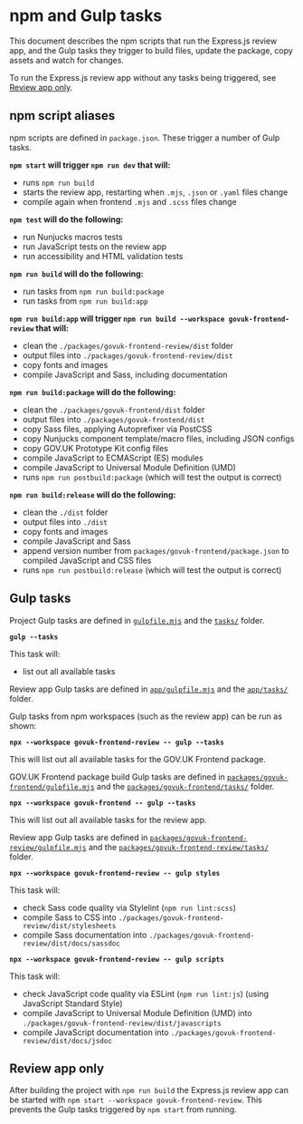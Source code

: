 # npm and Gulp tasks

This document describes the npm scripts that run the Express.js review app, and the Gulp tasks they trigger to build files, update the package, copy assets and watch for changes.

To run the Express.js review app without any tasks being triggered, see [Review app only](#review-app-only).

## npm script aliases

npm scripts are defined in `package.json`. These trigger a number of Gulp tasks.

**`npm start` will trigger `npm run dev` that will:**

- runs `npm run build`
- starts the review app, restarting when `.mjs`, `.json` or `.yaml` files change
- compile again when frontend `.mjs` and `.scss` files change

**`npm test` will do the following:**

- run Nunjucks macros tests
- run JavaScript tests on the review app
- run accessibility and HTML validation tests

**`npm run build` will do the following:**

- run tasks from `npm run build:package`
- run tasks from `npm run build:app`

**`npm run build:app` will trigger `npm run build --workspace govuk-frontend-review` that will:**

- clean the `./packages/govuk-frontend-review/dist` folder
- output files into `./packages/govuk-frontend-review/dist`
- copy fonts and images
- compile JavaScript and Sass, including documentation

**`npm run build:package` will do the following:**

- clean the `./packages/govuk-frontend/dist` folder
- output files into `./packages/govuk-frontend/dist`
- copy Sass files, applying Autoprefixer via PostCSS
- copy Nunjucks component template/macro files, including JSON configs
- copy GOV.UK Prototype Kit config files
- compile JavaScript to ECMAScript (ES) modules
- compile JavaScript to Universal Module Definition (UMD)
- runs `npm run postbuild:package` (which will test the output is correct)

**`npm run build:release` will do the following:**

- clean the `./dist` folder
- output files into `./dist`
- copy fonts and images
- compile JavaScript and Sass
- append version number from `packages/govuk-frontend/package.json` to compiled JavaScript and CSS files
- runs `npm run postbuild:release` (which will test the output is correct)

## Gulp tasks

Project Gulp tasks are defined in [`gulpfile.mjs`](/gulpfile.mjs) and the [`tasks/`](/shared/tasks) folder.

**`gulp --tasks`**

This task will:

- list out all available tasks

Review app Gulp tasks are defined in [`app/gulpfile.mjs`](/app/gulpfile.mjs) and the [`app/tasks/`](/app/tasks) folder.

Gulp tasks from npm workspaces (such as the review app) can be run as shown:

**`npx --workspace govuk-frontend-review -- gulp --tasks`**

This will list out all available tasks for the GOV.UK Frontend package.

GOV.UK Frontend package build Gulp tasks are defined in [`packages/govuk-frontend/gulpfile.mjs`](/packages/govuk-frontend/gulpfile.mjs) and the [`packages/govuk-frontend/tasks/`](/packages/govuk-frontend/tasks) folder.

**`npx --workspace govuk-frontend -- gulp --tasks`**

This will list out all available tasks for the review app.

Review app Gulp tasks are defined in [`packages/govuk-frontend-review/gulpfile.mjs`](/packages/govuk-frontend-review/gulpfile.mjs) and the [`packages/govuk-frontend-review/tasks/`](/packages/govuk-frontend-review/tasks) folder.

**`npx --workspace govuk-frontend-review -- gulp styles`**

This task will:

- check Sass code quality via Stylelint (`npm run lint:scss`)
- compile Sass to CSS into `./packages/govuk-frontend-review/dist/stylesheets`
- compile Sass documentation into `./packages/govuk-frontend-review/dist/docs/sassdoc`

**`npx --workspace govuk-frontend-review -- gulp scripts`**

This task will:

- check JavaScript code quality via ESLint (`npm run lint:js`) (using JavaScript Standard Style)
- compile JavaScript to Universal Module Definition (UMD) into `./packages/govuk-frontend-review/dist/javascripts`
- compile JavaScript documentation into `./packages/govuk-frontend-review/dist/docs/jsdoc`

## Review app only

After building the project with `npm run build` the Express.js review app can be started with `npm start --workspace govuk-frontend-review`. This prevents the Gulp tasks triggered by `npm start` from running.
